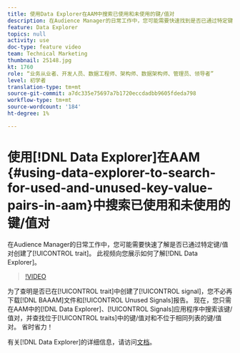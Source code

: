 ```yaml
---
title: 使用Data Explorer在AAM中搜索已使用和未使用的键/值对
description: 在Audience Manager的日常工作中，您可能需要快速找到是否已通过特定键/值对创建了特征。 此视频向您展示如何了解Data Explorer。
feature: Data Explorer
topics: null
activity: use
doc-type: feature video
team: Technical Marketing
thumbnail: 25148.jpg
kt: 1760
role: “业务从业者、开发人员、数据工程师、架构师、数据架构师、管理员、领导者”
level: 初学者
translation-type: tm+mt
source-git-commit: a7dc335e75697a7b1720eccdadbb9605fdeda798
workflow-type: tm+mt
source-wordcount: '184'
ht-degree: 1%

---
```



# 使用[!DNL Data Explorer]在AAM {#using-data-explorer-to-search-for-used-and-unused-key-value-pairs-in-aam}中搜索已使用和未使用的键/值对

在Audience Manager的日常工作中，您可能需要快速了解是否已通过特定键/值对创建了[!UICONTROL trait]。 此视频向您展示如何了解[!DNL Data Explorer]。

>[!VIDEO](https://video.tv.adobe.com/v/25148/?quality=12)

为了查明是否已在[!UICONTROL trait]中创建了[!UICONTROL signal]，您不必再下载[!DNL BAAAM]文件和[!UICONTROL Unused Signals]报告。 现在，您只需在AAM中的[!DNL Data Explorer]、[!UICONTROL Signals]应用程序中搜索该键/值对，并查找位于[!UICONTROL traits]中的键/值对和不位于相同列表的键/值对。 省时省力！

有关[!DNL Data Explorer]的详细信息，请访问[文档](https://experiencecloud.adobe.com/resources/help/en_US/aam/data-explorer.html)。